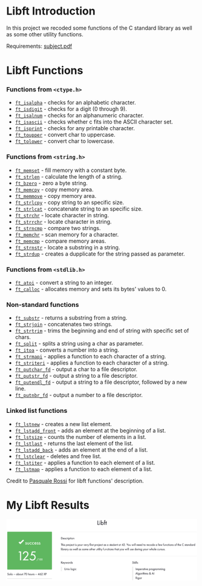 # Libft Introduction

In this project we recoded some functions of the C standard library as well as some other utility functions.

Requirements: [subject.pdf](./subject.pdf)

# Libft Functions

### Functions from `<ctype.h>`

- [`ft_isalpha`](ft_isalpha.c)	   - checks  for  an  alphabetic  character.
- [`ft_isdigit`](ft_isdigit.c)	   - checks for a digit (0 through 9).
- [`ft_isalnum`](ft_isalnum.c)	   - checks for an alphanumeric character.
- [`ft_isascii`](ft_isascii.c)	   - checks whether c fits into the ASCII character set.
- [`ft_isprint`](ft_isprint.c)	   - checks for any printable character.
- [`ft_toupper`](ft_toupper.c)	   - convert char to uppercase.
- [`ft_tolower`](ft_tolower.c)	   - convert char to lowercase.

### Functions from `<string.h>`

- [`ft_memset`](ft_memset.c)	   - fill memory with a constant byte.
- [`ft_strlen`](ft_strlen.c)	   - calculate the length of a string.
- [`ft_bzero`](ft_bzero.c)	       - zero a byte string.
- [`ft_memcpy`](ft_memcpy.c)	   - copy memory area.
- [`ft_memmove`](ft_memmove.c)	   - copy memory area.
- [`ft_strlcpy`](ft_strlcpy.c)	   - copy string to an specific size.
- [`ft_strlcat`](ft_strlcat.c)	   - concatenate string to an specific size.
- [`ft_strchr`](ft_strchr.c)	   - locate character in string.
- [`ft_strrchr`](ft_strrchr.c)	   - locate character in string.
- [`ft_strncmp`](ft_strncmp.c)	   - compare two strings.
- [`ft_memchr`](ft_memchr.c)	   - scan memory for a character.
- [`ft_memcmp`](ft_memcmp.c)	   - compare memory areas.
- [`ft_strnstr`](ft_strnstr.c)	   - locate a substring in a string.
- [`ft_strdup`](ft_strdup.c)	   - creates a dupplicate for the string passed as parameter.

### Functions from `<stdlib.h>`
- [`ft_atoi`](ft_atoi.c)	       - convert a string to an integer.
- [`ft_calloc`](ft_calloc.c)	   - allocates memory and sets its bytes' values to 0.

### Non-standard functions
- [`ft_substr`](ft_substr.c)	   - returns a substring from a string.
- [`ft_strjoin`](ft_strjoin.c)	   - concatenates two strings.
- [`ft_strtrim`](ft_strtrim.c)	   - trims the beginning and end of string with specific set of chars.
- [`ft_split`](ft_split.c)	       - splits a string using a char as parameter.
- [`ft_itoa`](ft_itoa.c)	       - converts a number into a string.
- [`ft_strmapi`](ft_strmapi.c)	   - applies a function to each character of a string.
- [`ft_striteri`](ft_striteri.c)          - applies a function to each character of a string.
- [`ft_putchar_fd`](ft_putchar_fd.c)	  - output a char to a file descriptor.
- [`ft_putstr_fd`](ft_putstr_fd.c)	      - output a string to a file descriptor.
- [`ft_putendl_fd`](ft_putendl_fd.c)	  - output a string to a file descriptor, followed by a new line.
- [`ft_putnbr_fd`](ft_putnbr_fd.c)	      - output a number to a file descriptor.

### Linked list functions

- [`ft_lstnew`](ft_lstnew.c)	          - creates a new list element.
- [`ft_lstadd_front`](ft_lstadd_front.c)  - adds an element at the beginning of a list.
- [`ft_lstsize`](ft_lstsize.c)	          - counts the number of elements in a list.
- [`ft_lstlast`](ft_lstlast.c)	          - returns the last element of the list.
- [`ft_lstadd_back`](ft_lstadd_back.c)	  - adds an element at the end of a list.
- [`ft_lstclear`](ft_lstclear.c)	      - deletes and free list.
- [`ft_lstiter`](ft_lstiter.c)	          - applies a function to each element of a list.
- [`ft_lstmap`](ft_lstmap.c)	          - applies a function to each element of a list.

Credit  to [Pasquale Rossi](https://github.com/pasqualerossi) for libft functions' description.
# My Libft Results

<img width="1914" alt="libft" src="./images/libft.png">
